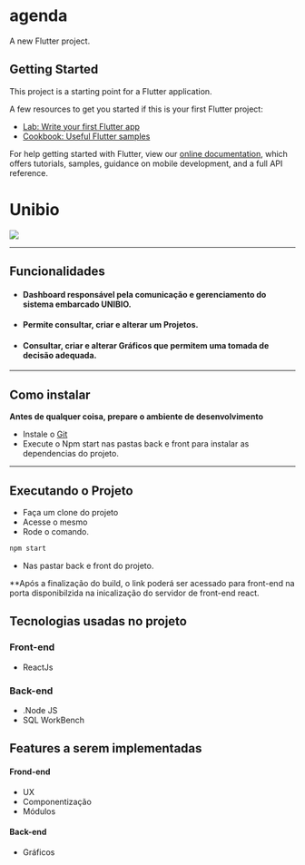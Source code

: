 # agenda

A new Flutter project.

## Getting Started

This project is a starting point for a Flutter application.

A few resources to get you started if this is your first Flutter project:

- [Lab: Write your first Flutter app](https://flutter.dev/docs/get-started/codelab)
- [Cookbook: Useful Flutter samples](https://flutter.dev/docs/cookbook)

For help getting started with Flutter, view our
[online documentation](https://flutter.dev/docs), which offers tutorials,
samples, guidance on mobile development, and a full API reference.


# Unibio

![](https://image.freepik.com/vetores-gratis/jogo-de-planta-em-pote_1308-29555.jpg)


------------

## Funcionalidades

- #### Dashboard responsável pela comunicação e gerenciamento do sistema embarcado UNIBIO.
- #### Permite consultar, criar e alterar um Projetos.
- #### Consultar, criar e alterar Gráficos que permitem uma tomada de decisão adequada.    
------------

## Como instalar
**Antes de qualquer coisa, prepare o ambiente de desenvolvimento** 
* Instale o [Git](https://git-scm.com/downloads "git")
* Execute o Npm start nas pastas back e front para instalar as dependencias do projeto. 
------------

## Executando o Projeto
* Faça um clone do projeto
* Acesse o mesmo
* Rode o comando.
 ```sh
npm start
 ```
 * Nas pastar back e front do projeto.

**Após a finalização do build, o link poderá ser acessado para front-end na porta disponibilzida na inicalização do servidor de front-end react.


## Tecnologias usadas no projeto

### Front-end

- ReactJs

### Back-end

- .Node JS
- SQL WorkBench

## Features a serem implementadas
#### Frond-end

- UX
- Componentização
- Módulos

#### Back-end

- Gráficos
